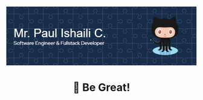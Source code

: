 [![Social banner for mrpaulishaili](https://github.com/mrpaulishaili/mrpaulishaili/blob/main/assets/github-header-image.png)](https://mrpaulishaili.vercel.app)

<h1 align='center'>🙂 Be Great!</h1>
